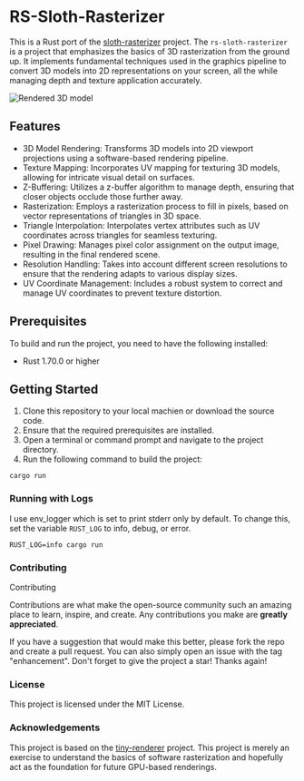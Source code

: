 # RS-Sloth-Rasterizer

This is a Rust port of the [sloth-rasterizer](https://github.com/mcsantiago/sloth-rasterizer) project. 
The `rs-sloth-rasterizer` is a project that emphasizes the basics of 3D rasterization from the ground up. 
It implements fundamental techniques used in the graphics pipeline to convert 3D models into 2D representations on your screen, all the while managing depth and texture application accurately.

![Rendered 3D model]("./screenshots/screenshot.png")

## Features
- 3D Model Rendering: Transforms 3D models into 2D viewport projections using a software-based rendering pipeline.
- Texture Mapping: Incorporates UV mapping for texturing 3D models, allowing for intricate visual detail on surfaces.
- Z-Buffering: Utilizes a z-buffer algorithm to manage depth, ensuring that closer objects occlude those further away.
- Rasterization: Employs a rasterization process to fill in pixels, based on vector representations of triangles in 3D space.
- Triangle Interpolation: Interpolates vertex attributes such as UV coordinates across triangles for seamless texturing.
- Pixel Drawing: Manages pixel color assignment on the output image, resulting in the final rendered scene.
- Resolution Handling: Takes into account different screen resolutions to ensure that the rendering adapts to various display sizes.
- UV Coordinate Management: Includes a robust system to correct and manage UV coordinates to prevent texture distortion.

## Prerequisites
To build and run the project, you need to have the following installed:
- Rust 1.70.0 or higher

## Getting Started
1. Clone this repository to your local machien or download the source code.
2. Ensure that the required prerequisites are installed.
3. Open a terminal or command prompt and navigate to the project directory.
4. Run the following command to build the project:
```
cargo run
```

### Running with Logs
I use env_logger which is set to print stderr only by default. To change this, set the variable `RUST_LOG` to info, debug, or error.

```
RUST_LOG=info cargo run
```

### Contributing
Contributing

Contributions are what make the open-source community such an amazing place to learn, inspire, and create. Any contributions you make are **greatly appreciated**.

If you have a suggestion that would make this better, please fork the repo and create a pull request. You can also simply open an issue with the tag "enhancement". Don't forget to give the project a star! Thanks again!

### License
This project is licensed under the MIT License.

### Acknowledgements
This project is based on the [tiny-renderer](https://github.com/ssloy/tinyrenderer) project. This project is merely an exercise to understand the basics of software rasterization and hopefully act as the foundation for future GPU-based renderings.
